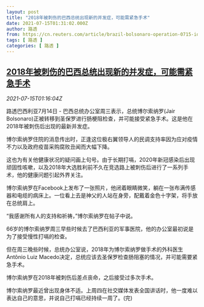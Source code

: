 ```yaml
---
layout: post
title: "2018年被刺伤的巴西总统出现新的并发症，可能需紧急手术"
date: 2021-07-15T01:31:02.000Z
author: 路透
from: https://cn.reuters.com/article/brazil-bolsonaro-operation-0715-idCNKBS2EL03W
tags: [ 路透 ]
categories: [ 路透 ]
---
```

<!--1626312662000-->
[2018年被刺伤的巴西总统出现新的并发症，可能需紧急手术](https://cn.reuters.com/article/brazil-bolsonaro-operation-0715-idCNKBS2EL03W)
------

<div>
<div><i>2021-07-15T01:16:04Z</i></div><p>路透巴西利亚7月14日 - 巴西总统办公室周三表示，总统博尔索纳罗(Jair Bolsonaro)正被转移到圣保罗进行肠梗阻检查，并可能接受紧急手术。这是他在2018年被刺伤后出现的最新并发症。</p><p>博尔索纳罗住院的消息传出时，正逢这位极右翼领导人的民调支持率因为应对疫情不力以及政府疫苗采购腐败丑闻而大幅下降。</p><p>这也为有关他健康状况的疑问画上句号。由于长期打嗝，2020年新冠感染后出现顽固性咳嗽，以及2018年大选胜利前不久在竞选路上被刺伤后进行了一系列手术，他的健康问题引起外界关注。</p><p>博尔索纳罗在Facebook上发布了一张照片，他闭着眼睛微笑，躺在一张布满传感器和电缆的病床上。一位看上去是神父的人站在身旁，配戴着金色十字架，将手放在总统肩上。</p><p>“我感谢所有人的支持和祈祷，”博尔索纳罗在帖子中说。</p><p>66岁的博尔索纳罗周三早些时候去了巴西利亚的军事医院，他的办公室最初说是为了接受慢性打嗝的检查。</p><p>但在周三晚些时候，总统办公室说，2018年为博尔索纳罗做手术的外科医生Antônio Luiz Macedo决定，总统应该去圣保罗检查肠阻塞的情况，并可能需要紧急手术。</p><p>博尔索纳罗在2018年被刺伤后差点丧命，之后接受过多次手术。</p><p>博尔索纳罗最近曾出现身体不适。上周四在社交媒体发表全国讲话时，他一度难以表达自己的意思，并说自己打嗝已经持续一周了。(完)</p>
</div>

